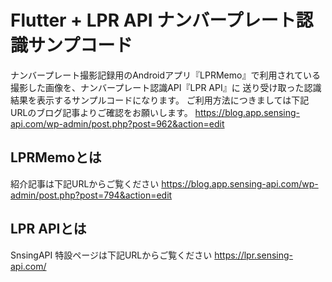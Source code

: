 # Flutter + LPR API ナンバープレート認識サンプコード

ナンバープレート撮影記録用のAndroidアプリ『LPRMemo』で利用されている撮影した画像を、ナンバープレート認識API『LPR API』に
送り受け取った認識結果を表示するサンプルコードになります。
ご利用方法につきましては下記URLのブログ記事よりご確認をお願いします。
https://blog.app.sensing-api.com/wp-admin/post.php?post=962&action=edit

## LPRMemoとは
紹介記事は下記URLからご覧ください
https://blog.app.sensing-api.com/wp-admin/post.php?post=794&action=edit

## LPR APIとは
SnsingAPI 特設ページは下記URLからご覧ください
https://lpr.sensing-api.com/
